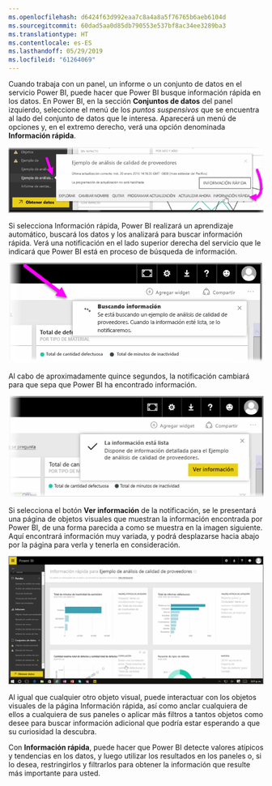 ```yaml
---
ms.openlocfilehash: d6424f63d992eaa7c8a4a8a5f76765b6aeb6104d
ms.sourcegitcommit: 60dad5aa0d85db790553e537bf8ac34ee3289ba3
ms.translationtype: HT
ms.contentlocale: es-ES
ms.lasthandoff: 05/29/2019
ms.locfileid: "61264069"
---
```

Cuando trabaja con un panel, un informe o un conjunto de datos en el servicio Power BI, puede hacer que Power BI busque información rápida en los datos. En Power BI, en la sección **Conjuntos de datos** del panel izquierdo, seleccione el menú de los *puntos suspensivos* que se encuentra al lado del conjunto de datos que le interesa. Aparecerá un menú de opciones y, en el extremo derecho, verá una opción denominada **Información rápida**.

![](media/4-1a-quick-insights/4-1a_1.png)

Si selecciona Información rápida, Power BI realizará un aprendizaje automático, buscará los datos y los analizará para buscar información rápida. Verá una notificación en el lado superior derecha del servicio que le indicará que Power BI está en proceso de búsqueda de información.

![](media/4-1a-quick-insights/4-1a_2.png)

Al cabo de aproximadamente quince segundos, la notificación cambiará para que sepa que Power BI ha encontrado información.

![](media/4-1a-quick-insights/4-1a_3.png)

Si selecciona el botón **Ver información** de la notificación, se le presentará una página de objetos visuales que muestran la información encontrada por Power BI, de una forma parecida a como se muestra en la imagen siguiente. Aquí encontrará información muy variada, y podrá desplazarse hacia abajo por la página para verla y tenerla en consideración.

![](media/4-1a-quick-insights/4-1a_4.png)

Al igual que cualquier otro objeto visual, puede interactuar con los objetos visuales de la página Información rápida, así como anclar cualquiera de ellos a cualquiera de sus paneles o aplicar más filtros a tantos objetos como desee para buscar información adicional que podría estar esperando a que su curiosidad la descubra.

Con **Información rápida**, puede hacer que Power BI detecte valores atípicos y tendencias en los datos, y luego utilizar los resultados en los paneles o, si lo desea, restringirlos y filtrarlos para obtener la información que resulte más importante para usted.

